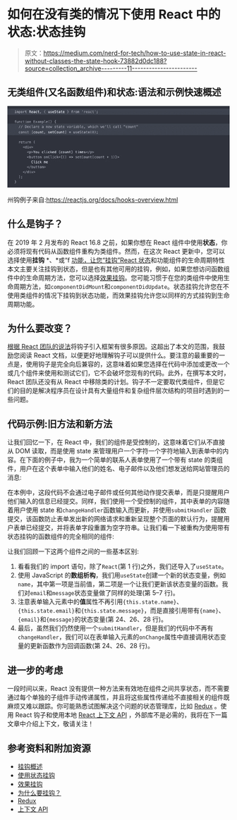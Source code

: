 # 如何在没有类的情况下使用 React 中的状态:状态挂钩

> 原文：<https://medium.com/nerd-for-tech/how-to-use-state-in-react-without-classes-the-state-hook-73882d0dc188?source=collection_archive---------11----------------------->

## 无类组件(又名函数组件)和状态:语法和示例快速概述

![](img/f285504ebe3c17efbd0d6017af02456f.png)

州钩例子来自:https://reactjs.org/docs/hooks-overview.html

## 什么是钩子？

在 2019 年 2 月发布的 React 16.8 之前，如果你想在 React 组件中使用**状态**，你必须将现有代码从函数组件重构为类组件。然而，在这次 React 更新中，您可以选择使用**挂钩** *、*或“f [功能，让您“挂钩”React 状态](https://reactjs.org/docs/hooks-overview.html#but-what-is-a-hook)和功能组件的生命周期特性本文主要关注挂钩到状态，但是也有其他可用的挂钩，例如，如果您想访问函数组件中的生命周期方法，您可以选择[效果挂钩](https://reactjs.org/docs/hooks-overview.html#effect-hook)。您可能习惯于在您的类组件中使用生命周期方法，如`componentDidMount`和`componentDidUpdate`。状态挂钩允许您在不使用类组件的情况下挂钩到状态功能，而效果挂钩允许您以同样的方式挂钩到生命周期功能。

## 为什么要改变？

[根据 React 团队的说法](https://reactjs.org/docs/hooks-intro.html#motivation)将钩子引入框架有很多原因。这超出了本文的范围，我鼓励您阅读 React 文档，以便更好地理解钩子可以提供什么。要注意的最重要的一点是，使用钩子是完全向后兼容的，这意味着如果您选择在代码中添加或更改一个或几个组件来使用和测试它们，它不会破坏您现有的代码。此外，在撰写本文时，React 团队还没有从 React 中移除类的计划。钩子不一定要取代类组件，但是它们的目的是解决程序员在设计具有大量组件和复杂组件层次结构的项目时遇到的一些问题。

## 代码示例:旧方法和新方法

让我们回忆一下，在 React 中，我们的组件是受控制的，这意味着它们从不直接从 DOM 读取，而是使用 state 来管理用户一个字符一个字符地输入到表单中的内容。在下面的例子中，我为一个简单的联系人表单使用了一个带有 state 的类组件，用户在这个表单中输入他们的姓名、电子邮件以及他们想发送给网站管理员的消息:

在本例中，这段代码不会通过电子邮件或任何其他动作提交表单，而是只提醒用户他们输入的信息已经提交。同样，我们使用一个受控制的组件，其中表单的内容随着用户使用 state 和`changeHandler`函数输入而更新，并使用`submitHandler` 函数提交，该函数防止表单发出新的网络请求和重新呈现整个页面的默认行为，提醒用户表单已经提交，并将表单字段重置为空字符串。让我们看一下被重构为使用带有状态挂钩的函数组件的完全相同的组件:

让我们回顾一下这两个组件之间的一些基本区别:

1.  看看我们的 import 语句，除了`React`(第 1 行)之外，我们还导入了`useState`。
2.  使用 JavaScript 的**数组析构**，我们用`useState`创建一个新的状态变量，例如`name`，其中第一项是当前值，第二项是一个让我们更新该状态变量的函数。我们对`email`和`message`状态变量做了同样的处理(第 5–7 行)。
3.  注意表单输入元素中的**值**属性不再引用`{this.state.name}`、`{this.state.email}`和`{this.state.message}`，而是直接引用带有`{name}`、`{email}`和`{message}`的状态变量(第 24、26、28 行)。
4.  最后，虽然我们仍然使用一个`submitHandler`，但是我们的代码中不再有`changeHandler`，我们可以在表单输入元素的`onChange`属性中直接调用状态变量的更新函数作为回调函数(第 24、26、28 行)。

## 进一步的考虑

一段时间以来，React 没有提供一种方法来有效地在组件之间共享状态，而不需要通过每个单独的子组件手动传递属性，并且将这些属性传递给不直接相关的组件既麻烦又难以跟踪。你可能熟悉试图解决这个问题的状态管理库，比如 [Redux](https://redux.js.org/) 。使用 React 钩子和使用本地 [React 上下文 API](https://reactjs.org/docs/context.html) ，外部库不是必需的，我将在下一篇文章中介绍上下文，敬请关注！

## **参考资料和附加资源**

*   [挂钩概述](https://reactjs.org/docs/hooks-overview.html)
*   [使用状态挂钩](https://reactjs.org/docs/hooks-state.html)
*   [效果挂钩](https://reactjs.org/docs/hooks-overview.html#effect-hook)
*   [为什么要挂钩？](https://reactjs.org/docs/hooks-intro.html#motivation)
*   [Redux](https://redux.js.org/)
*   [上下文 API](https://reactjs.org/docs/context.html)